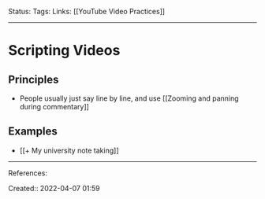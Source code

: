 Status: 
Tags: 
Links: [[YouTube Video Practices]]
___

# Scripting Videos
## Principles
- People usually just say line by line, and use [[Zooming and panning during commentary]]

## Examples
- [[+ My university note taking]]

___
References:

Created:: 2022-04-07 01:59
